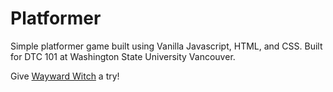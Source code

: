 # Platformer

Simple platformer game built using Vanilla Javascript, HTML, and CSS.  Built for DTC 101 at Washington State University Vancouver.

Give [Wayward Witch](https://tunajim.github.io/Platformer/) a try!

